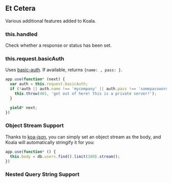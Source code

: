 
## Et Cetera

Various additional features added to Koala.

### this.handled

Check whether a response or status has been set.

### this.request.basicAuth

Uses [basic-auth](https://github.com/visionmedia/node-basic-auth).
If available, returns `{name: , pass: }`.

```js
app.use(function* (next) {
  var auth = this.request.basicAuth;
  if (!auth || auth.name !== 'mycompany' || auth.pass !== 'somepassword') {
    this.throw(401, 'get out of here! this is a private server!');
  }

  yield* next;
})
```

### Object Stream Support

Thanks to [koa-json](https://github.com/koajs/json),
you can simply set an object stream as the body,
and Koala will automatically stringify it for you:

```js
app.use(function* () {
  this.body = db.users.find().limit(100).stream();
})
```

### Nested Query String Support
